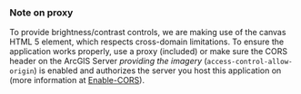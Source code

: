 ### Note on proxy

To provide brightness/contrast controls, we are making use of the canvas HTML 5 element, which respects cross-domain limitations.  To ensure the application works properly, use a proxy (included) or make sure the CORS header on the 
ArcGIS Server *providing the imagery* (`access-control-allow-origin`) is enabled and authorizes the server you host this application on (more information at [Enable-CORS](http://enable-cors.org/ "Enable Cors")). 
